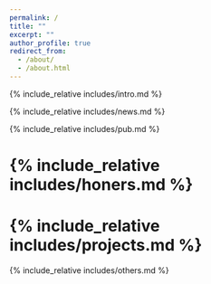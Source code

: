```yaml
---
permalink: /
title: ""
excerpt: ""
author_profile: true
redirect_from: 
  - /about/
  - /about.html
---
```



<span class='anchor' id='about-me'></span>
{% include_relative includes/intro.md %}

{% include_relative includes/news.md %}

{% include_relative includes/pub.md %}

# {% include_relative includes/honers.md %}

# {% include_relative includes/projects.md %}

{% include_relative includes/others.md %}
 

